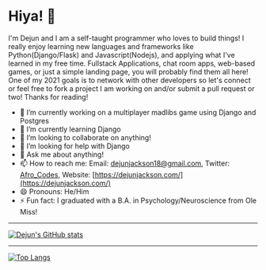 # Hiya! 👋

I'm Dejun and I am a self-taught programmer who loves to build things! I really enjoy learning new languages and frameworks like Python(Django/Flask) and Javascript(Nodejs), and applying what I've learned in my free time. Fullstack Applications, chat room apps, web-based games, or just a simple landing page, you will probably find them all here! One of my 2021 goals is to network with other developers so let's connect or feel free to fork a project I am working on and/or submit a pull request or two! Thanks for reading!

- 🔭 I’m currently working on a multiplayer madlibs game using Django and Postgres
- 🌱 I’m currently learning Django
- 👯 I’m looking to collaborate on anything!
- 🤔 I’m looking for help with Django
- 💬 Ask me about anything!
- 📫 How to reach me: Email: dejunjackson18@gmail.com, Twitter: [Afro_Codes](https://twitter.com/Afro_codes), Website: [https://dejunjackson.com/](https://dejunjackson.com/)
- 😄 Pronouns: He/Him
- ⚡ Fun fact: I graduated with a B.A. in Psychology/Neuroscience from Ole Miss!

---

[![Dejun's GitHub stats](https://github-readme-stats.vercel.app/api?username=DejunJackson&show_icons=true)](https://github.com/DejunJackson)


---


[![Top Langs](https://github-readme-stats.vercel.app/api/top-langs/?username=DejunJackson&layout=compact)](https://github.com/DejunJackson)

